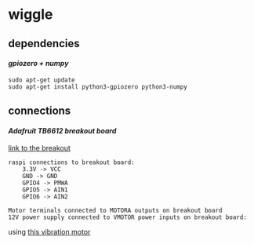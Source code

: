 # wiggle

## dependencies
#### *gpiozero + numpy*
```
sudo apt-get update
sudo apt-get install python3-gpiozero python3-numpy
```

## connections
#### *Adafruit TB6612 breakout board*
[link to the breakout](https://learn.adafruit.com/adafruit-tb6612-h-bridge-dc-stepper-motor-driver-breakout/overview)
```
raspi connections to breakout board:
    3.3V -> VCC
    GND -> GND
    GPIO4 -> PMWA
    GPIO5 -> AIN1
    GPIO6 -> AIN2

Motor terminals connected to MOTORA outputs on breakout board
12V power supply connected to VMOTOR power inputs on breakout board:
```

using [this vibration motor](https://www.amazon.com/gp/product/B00AKWRZPQ/ref=oh_aui_detailpage_o05_s00?ie=UTF8&psc=1)

